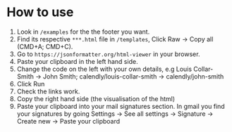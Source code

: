 # How to use

1. Look in `/examples` for the the footer you want.
2. Find its respective `***.html` file in `/templates`, Click Raw -> Copy all (CMD+A; CMD+C).
3. Go to `https://jsonformatter.org/html-viewer` in your browser.
4. Paste your clipboard in the left hand side.
5. Change the code on the left with your own details, e.g Louis Collar-Smith -> John Smith; calendly/louis-collar-smith -> calendly/john-smith
6. Click Run
7. Check the links work.
8. Copy the right hand side (the visualisation of the html)
9. Paste your clipboard into your mail signatures section. In gmail you find your signatures by going Settings -> See all settings -> Signature -> Create new -> Paste your clipboard
